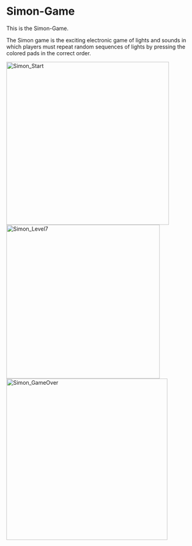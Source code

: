 # Simon-Game
This is the Simon-Game.

The Simon game is the exciting electronic game of lights and sounds in which players must repeat random sequences of lights by pressing 
the colored pads in the correct order.

<img width="425" alt="Simon_Start" src="https://github.com/Regina-Mue/Simon-Game/assets/77250392/f8c6e1b5-1bf3-4e6d-bf5e-4eb4391df1b8">


<img width="401" alt="Simon_Level7" src="https://github.com/Regina-Mue/Simon-Game/assets/77250392/f96999f0-fa65-4757-9720-f6cbc905c48b">


<img width="421" alt="Simon_GameOver" src="https://github.com/Regina-Mue/Simon-Game/assets/77250392/d28d798b-7b54-44c2-b231-dd3f083d7232">
